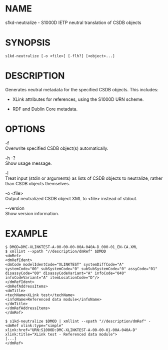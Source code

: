 NAME
====

s1kd-neutralize - S1000D IETP neutral translation of CSDB objects

SYNOPSIS
========

    s1kd-neutralize [-o <file>] [-flh?] [<object>...]

DESCRIPTION
===========

Generates neutral metadata for the specified CSDB objects. This includes:

-   XLink attributes for references, using the S1000D URN scheme.

-   RDF and Dublin Core metadata.

OPTIONS
=======

-f  
Overwrite specified CSDB object(s) automatically.

-h -?  
Show usage message.

-l  
Treat input (stdin or arguments) as lists of CSDB objects to neutralize, rather than CSDB objects themselves.

-o &lt;file&gt;  
Output neutralized CSDB object XML to &lt;file&gt; instead of stdout.

--version  
Show version information.

EXAMPLE
=======

    $ DMOD=DMC-XLINKTEST-A-00-00-00-00A-040A-D_000-01_EN-CA.XML
    $ xmllint --xpath "//description/dmRef" $DMOD
    <dmRef>
    <dmRefIdent>
    <dmCode modelIdentCode="XLINKTEST" systemDiffCode="A"
    systemCode="00" subSystemCode="0" subSubSystemCode="0" assyCode="01"
    disassyCode="00" disassyCodeVariant="A" infoCode="040"
    infoCodeVariant="A" itemLocationCode="D"/>
    </dmRefIdent>
    <dmRefAddressItems>
    <dmTitle>
    <techName>XLink test</techName>
    <infoName>Referenced data module</infoName>
    </dmTitle>
    </dmRefAddressItems>
    </dmRef>

    $ s1kd-neutralize $DMOD | xmllint --xpath "//description/dmRef" -
    <dmRef xlink:type="simple"
    xlink:href="URN:S1000D:DMC-XLINKTEST-A-00-00-01-00A-040A-D"
    xlink:title="XLink test - Referenced data module">
    [...]
    </dmRef>
